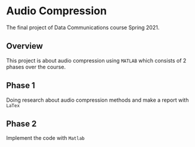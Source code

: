 # Audio Compression

The final project of Data Communications course Spring 2021.

## Overview
This project is about audio compression using `MATLAB` which consists of 2 phases over the course.

## Phase 1
Doing research about audio compression methods and make a report with `LaTex`

## Phase 2
Implement the code with `Matlab`
